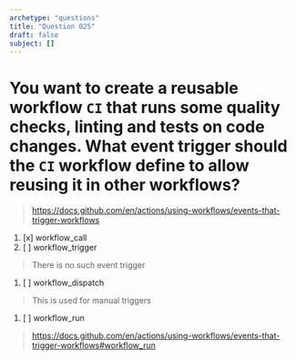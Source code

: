 ```yaml
---
archetype: "questions"
title: "Question 025"
draft: false
subject: []
---
```


# You want to create a reusable workflow `CI` that runs some quality checks, linting and tests on code changes. What event trigger should the `CI` workflow define to allow reusing it in other workflows?
> https://docs.github.com/en/actions/using-workflows/events-that-trigger-workflows
1. [x] workflow_call
1. [ ] workflow_trigger
> There is no such event trigger
1. [ ] workflow_dispatch
> This is used for manual triggers
1. [ ] workflow_run
> https://docs.github.com/en/actions/using-workflows/events-that-trigger-workflows#workflow_run
